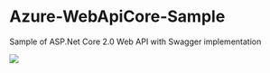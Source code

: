 # Azure-WebApiCore-Sample
Sample of ASP.Net Core 2.0 Web API with Swagger implementation


[<img src="https://nicolas-robert.visualstudio.com/_apis/public/build/definitions/9a61b3d8-a57b-46e8-a57d-024e09cbf251/1/badge"/>](https://nicolas-robert.visualstudio.com/Apim%20-%20Azure%20Web%20API%20Documentation/_build/index?definitionId=1)
